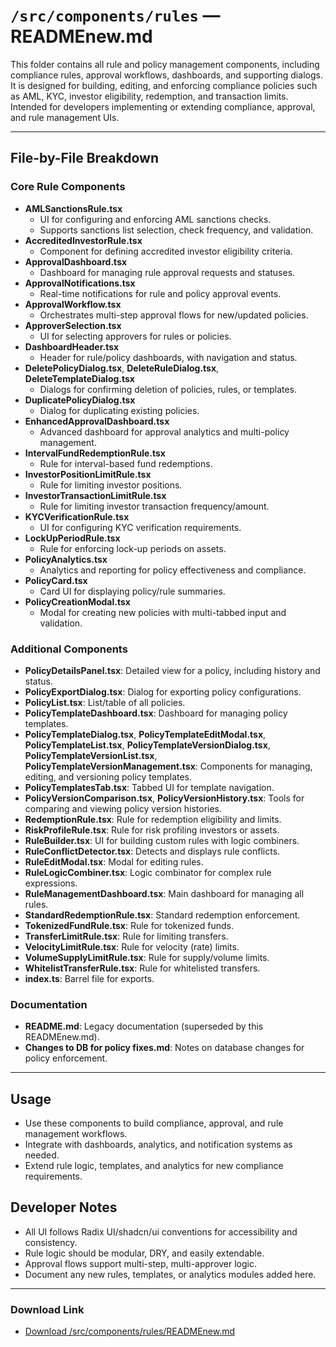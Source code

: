 # `/src/components/rules` — READMEnew.md

This folder contains all rule and policy management components, including compliance rules, approval workflows, dashboards, and supporting dialogs. It is designed for building, editing, and enforcing compliance policies such as AML, KYC, investor eligibility, redemption, and transaction limits. Intended for developers implementing or extending compliance, approval, and rule management UIs.

---

## File-by-File Breakdown

### Core Rule Components
- **AMLSanctionsRule.tsx**
  - UI for configuring and enforcing AML sanctions checks.
  - Supports sanctions list selection, check frequency, and validation.
- **AccreditedInvestorRule.tsx**
  - Component for defining accredited investor eligibility criteria.
- **ApprovalDashboard.tsx**
  - Dashboard for managing rule approval requests and statuses.
- **ApprovalNotifications.tsx**
  - Real-time notifications for rule and policy approval events.
- **ApprovalWorkflow.tsx**
  - Orchestrates multi-step approval flows for new/updated policies.
- **ApproverSelection.tsx**
  - UI for selecting approvers for rules or policies.
- **DashboardHeader.tsx**
  - Header for rule/policy dashboards, with navigation and status.
- **DeletePolicyDialog.tsx**, **DeleteRuleDialog.tsx**, **DeleteTemplateDialog.tsx**
  - Dialogs for confirming deletion of policies, rules, or templates.
- **DuplicatePolicyDialog.tsx**
  - Dialog for duplicating existing policies.
- **EnhancedApprovalDashboard.tsx**
  - Advanced dashboard for approval analytics and multi-policy management.
- **IntervalFundRedemptionRule.tsx**
  - Rule for interval-based fund redemptions.
- **InvestorPositionLimitRule.tsx**
  - Rule for limiting investor positions.
- **InvestorTransactionLimitRule.tsx**
  - Rule for limiting investor transaction frequency/amount.
- **KYCVerificationRule.tsx**
  - UI for configuring KYC verification requirements.
- **LockUpPeriodRule.tsx**
  - Rule for enforcing lock-up periods on assets.
- **PolicyAnalytics.tsx**
  - Analytics and reporting for policy effectiveness and compliance.
- **PolicyCard.tsx**
  - Card UI for displaying policy/rule summaries.
- **PolicyCreationModal.tsx**
  - Modal for creating new policies with multi-tabbed input and validation.

### Additional Components
- **PolicyDetailsPanel.tsx**: Detailed view for a policy, including history and status.
- **PolicyExportDialog.tsx**: Dialog for exporting policy configurations.
- **PolicyList.tsx**: List/table of all policies.
- **PolicyTemplateDashboard.tsx**: Dashboard for managing policy templates.
- **PolicyTemplateDialog.tsx**, **PolicyTemplateEditModal.tsx**, **PolicyTemplateList.tsx**, **PolicyTemplateVersionDialog.tsx**, **PolicyTemplateVersionList.tsx**, **PolicyTemplateVersionManagement.tsx**: Components for managing, editing, and versioning policy templates.
- **PolicyTemplatesTab.tsx**: Tabbed UI for template navigation.
- **PolicyVersionComparison.tsx**, **PolicyVersionHistory.tsx**: Tools for comparing and viewing policy version histories.
- **RedemptionRule.tsx**: Rule for redemption eligibility and limits.
- **RiskProfileRule.tsx**: Rule for risk profiling investors or assets.
- **RuleBuilder.tsx**: UI for building custom rules with logic combiners.
- **RuleConflictDetector.tsx**: Detects and displays rule conflicts.
- **RuleEditModal.tsx**: Modal for editing rules.
- **RuleLogicCombiner.tsx**: Logic combinator for complex rule expressions.
- **RuleManagementDashboard.tsx**: Main dashboard for managing all rules.
- **StandardRedemptionRule.tsx**: Standard redemption enforcement.
- **TokenizedFundRule.tsx**: Rule for tokenized funds.
- **TransferLimitRule.tsx**: Rule for limiting transfers.
- **VelocityLimitRule.tsx**: Rule for velocity (rate) limits.
- **VolumeSupplyLimitRule.tsx**: Rule for supply/volume limits.
- **WhitelistTransferRule.tsx**: Rule for whitelisted transfers.
- **index.ts**: Barrel file for exports.

### Documentation
- **README.md**: Legacy documentation (superseded by this READMEnew.md).
- **Changes to DB for policy fixes.md**: Notes on database changes for policy enforcement.

---

## Usage
- Use these components to build compliance, approval, and rule management workflows.
- Integrate with dashboards, analytics, and notification systems as needed.
- Extend rule logic, templates, and analytics for new compliance requirements.

## Developer Notes
- All UI follows Radix UI/shadcn/ui conventions for accessibility and consistency.
- Rule logic should be modular, DRY, and easily extendable.
- Approval flows support multi-step, multi-approver logic.
- Document any new rules, templates, or analytics modules added here.

---

### Download Link
- [Download /src/components/rules/READMEnew.md](sandbox:/Users/neilbatchelor/Cursor/1/src/components/rules/READMEnew.md)
